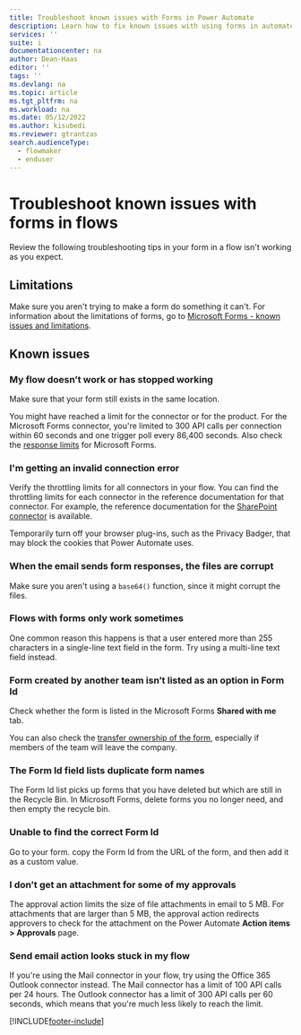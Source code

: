 ```yaml
---
title: Troubleshoot known issues with Forms in Power Automate
description: Learn how to fix known issues with using forms in automated flows.
services: ''
suite: i
documentationcenter: na
author: Dean-Haas
editor: ''
tags: ''
ms.devlang: na
ms.topic: article
ms.tgt_pltfrm: na
ms.workload: na
ms.date: 05/12/2022
ms.author: kisubedi
ms.reviewer: gtrantzas
search.audienceType: 
  - flowmaker
  - enduser
---
```


# Troubleshoot known issues with forms in flows

Review the following troubleshooting tips in your form in a flow isn't working as you expect.

## Limitations

Make sure you aren't trying to make a form do something it can't. For information about the limitations of forms, go to [Microsoft Forms - known issues and limitations](/connectors/microsoftforms/#known-issues-and-limitations).

## Known issues

### My flow doesn’t work or has stopped working

Make sure that your form still exists in the same location.

You might have reached a limit for the connector or for the product. For the Microsoft Forms connector, you're limited to 300 API calls per connection within 60 seconds and one trigger poll every 86,400 seconds. Also check the [response limits](https://support.microsoft.com/office/form-question-response-and-character-limits-in-microsoft-forms-ec15323d-92a4-4c33-bf88-3fdb9e5b5fea) for Microsoft Forms.

### I'm getting an invalid connection error

Verify the throttling limits for all connectors in your flow. You can find the throttling limits for each connector in the reference documentation for that connector. For example, the reference documentation for the [SharePoint connector](/connectors/sharepointonline/#general-limits) is available.

Temporarily turn off your browser plug-ins, such as the Privacy Badger, that may block the cookies that Power Automate uses.

### When the email sends form responses, the files are corrupt

Make sure you aren't using a `base64()` function, since it might corrupt the files.

### Flows with forms only work sometimes

One common reason this happens is that a user entered more than 255 characters in a single-line text field in the form. Try using a multi-line text field instead.

### Form created by another team isn’t listed as an option in Form Id

Check whether the form is listed in the Microsoft Forms **Shared with me** tab.

You can also check the [transfer ownership of the form](https://support.microsoft.com/office/transfer-ownership-of-a-form-921a6361-a4e5-44ea-bce9-c4ed63aa54b4), especially if members of the team will leave the company.

### The Form Id field lists duplicate form names

The Form Id list picks up forms that you have deleted but which are still in the Recycle Bin. In Microsoft Forms, delete forms you no longer need, and then empty the recycle bin.

### Unable to find the correct Form Id

Go to your form. copy the Form Id from the URL of the form, and then add it as a custom value.

### I don’t get an attachment for some of my approvals

The approval action limits the size of file attachments in email to 5 MB. For attachments that are larger than 5 MB, the approval action redirects approvers to check for the attachment on the Power Automate **Action items > Approvals** page.

### Send email action looks stuck in my flow

If you're using the Mail connector in your flow, try using the Office 365 Outlook connector instead. The Mail connector has a limit of 100 API calls per 24 hours. The Outlook connector has a limit of 300 API calls per 60 seconds, which means that you're much less likely to reach the limit.

[!INCLUDE[footer-include](../includes/footer-banner.md)]
